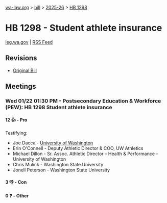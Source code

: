 [wa-law.org](/) > [bill](/bill/) > [2025-26](/bill/2025-26/) > [HB 1298](/bill/2025-26/hb/1298/)

# HB 1298 - Student athlete insurance
[leg.wa.gov](https://app.leg.wa.gov/billsummary?BillNumber=1298&Year=2025&Initiative=false) | [RSS Feed](./rss.xml)

## Revisions
* [Original Bill](1/)

## Meetings
### Wed 01/22 01:30 PM - Postsecondary Education & Workforce (PEW): HB 1298 Student athlete insurance
#### 12 👍 - Pro
Testifying:
* Joe Dacca - [University of Washington](/org/university_of_washington/)
* Erin O'Connell - Deputy Athletic Director & COO, UW Athletics
* Michael Dillon - Sr. Assoc. Athletic Director – Health & Performance - University of Washington
* Chris Mulick - Washington State University
* Jonell Peterson - Washington State University

#### 3 👎 - Con

#### 0 ❓ - Other

